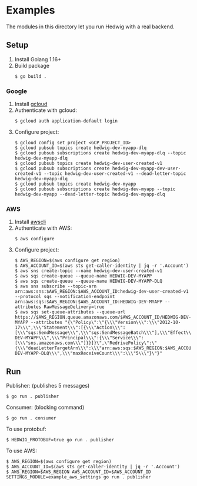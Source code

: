 # Examples

The modules in this directory let you run Hedwig with a real backend.

## Setup

1. Install Golang 1.16+
1. Build package
   ```shell script
   $ go build .
   ```

### Google

1. Install [gcloud](https://cloud.google.com/sdk/gcloud)
1. Authenticate with gcloud:
   ```shell script
   $ gcloud auth application-default login
   ``` 
1. Configure project:
    ```shell script
    $ gcloud config set project <GCP_PROJECT_ID>
    $ gcloud pubsub topics create hedwig-dev-myapp-dlq
    $ gcloud pubsub subscriptions create hedwig-dev-myapp-dlq --topic hedwig-dev-myapp-dlq
    $ gcloud pubsub topics create hedwig-dev-user-created-v1
    $ gcloud pubsub subscriptions create hedwig-dev-myapp-dev-user-created-v1 --topic hedwig-dev-user-created-v1 --dead-letter-topic hedwig-dev-myapp-dlq
    $ gcloud pubsub topics create hedwig-dev-myapp
    $ gcloud pubsub subscriptions create hedwig-dev-myapp --topic hedwig-dev-myapp --dead-letter-topic hedwig-dev-myapp-dlq
    ```

### AWS

1. Install [awscli](https://aws.amazon.com/cli/)
1. Authenticate with AWS:
   ```shell script
   $ aws configure
   ```
1. Configure project:
    ```shell script
    $ AWS_REGION=$(aws configure get region)
    $ AWS_ACCOUNT_ID=$(aws sts get-caller-identity | jq -r '.Account')
    $ aws sns create-topic --name hedwig-dev-user-created-v1
    $ aws sqs create-queue --queue-name HEDWIG-DEV-MYAPP
    $ aws sqs create-queue --queue-name HEDWIG-DEV-MYAPP-DLQ
    $ aws sns subscribe --topic-arn arn:aws:sns:$AWS_REGION:$AWS_ACCOUNT_ID:hedwig-dev-user-created-v1 --protocol sqs --notification-endpoint arn:aws:sqs:$AWS_REGION:$AWS_ACCOUNT_ID:HEDWIG-DEV-MYAPP --attributes RawMessageDelivery=true
    $ aws sqs set-queue-attributes --queue-url https://$AWS_REGION.queue.amazonaws.com/$AWS_ACCOUNT_ID/HEDWIG-DEV-MYAPP --attributes "{\"Policy\":\"{\\\"Version\\\":\\\"2012-10-17\\\",\\\"Statement\\\":[{\\\"Action\\\":[\\\"sqs:SendMessage\\\",\\\"sqs:SendMessageBatch\\\"],\\\"Effect\\\":\\\"Allow\\\",\\\"Resource\\\":\\\"arn:aws:sqs:$AWS_REGION:$AWS_ACCOUNT_ID:HEDWIG-DEV-MYAPP\\\",\\\"Principal\\\":{\\\"Service\\\":[\\\"sns.amazonaws.com\\\"]}}]}\",\"RedrivePolicy\":\"{\\\"deadLetterTargetArn\\\":\\\"arn:aws:sqs:$AWS_REGION:$AWS_ACCOUNT_ID:HEDWIG-DEV-MYAPP-DLQ\\\",\\\"maxReceiveCount\\\":\\\"5\\\"}\"}"
    ```

## Run

Publisher: (publishes 5 messages)

```shell script
$ go run . publisher
```

Consumer: (blocking command)

```shell script
$ go run . consumer
```

To use protobuf:

```shell script
$ HEDWIG_PROTOBUF=true go run . publisher
```

To use AWS:

```shell script
$ AWS_REGION=$(aws configure get region)
$ AWS_ACCOUNT_ID=$(aws sts get-caller-identity | jq -r '.Account')
$ AWS_REGION=$AWS_REGION AWS_ACCOUNT_ID=$AWS_ACCOUNT_ID SETTINGS_MODULE=example_aws_settings go run . publisher
```
